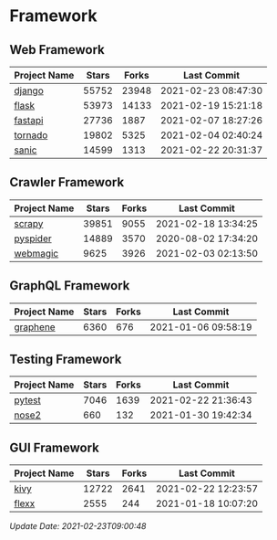# Framework

## Web Framework
| Project Name | Stars | Forks | Last Commit |
| ------------ | ----- | ----- | ----------- |
| [django](https://github.com/django/django) | 55752 | 23948 | 2021-02-23 08:47:30 |
| [flask](https://github.com/pallets/flask) | 53973 | 14133 | 2021-02-19 15:21:18 |
| [fastapi](https://github.com/tiangolo/fastapi) | 27736 | 1887 | 2021-02-07 18:27:26 |
| [tornado](https://github.com/tornadoweb/tornado) | 19802 | 5325 | 2021-02-04 02:40:24 |
| [sanic](https://github.com/sanic-org/sanic) | 14599 | 1313 | 2021-02-22 20:31:37 |

## Crawler Framework
| Project Name | Stars | Forks | Last Commit |
| ------------ | ----- | ----- | ----------- |
| [scrapy](https://github.com/scrapy/scrapy) | 39851 | 9055 | 2021-02-18 13:34:25 |
| [pyspider](https://github.com/binux/pyspider) | 14889 | 3570 | 2020-08-02 17:34:20 |
| [webmagic](https://github.com/code4craft/webmagic) | 9625 | 3926 | 2021-02-03 02:13:50 |

## GraphQL Framework
| Project Name | Stars | Forks | Last Commit |
| ------------ | ----- | ----- | ----------- |
| [graphene](https://github.com/graphql-python/graphene) | 6360 | 676 | 2021-01-06 09:58:19 |

## Testing Framework
| Project Name | Stars | Forks | Last Commit |
| ------------ | ----- | ----- | ----------- |
| [pytest](https://github.com/pytest-dev/pytest) | 7046 | 1639 | 2021-02-22 21:36:43 |
| [nose2](https://github.com/nose-devs/nose2) | 660 | 132 | 2021-01-30 19:42:34 |

## GUI Framework
| Project Name | Stars | Forks | Last Commit |
| ------------ | ----- | ----- | ----------- |
| [kivy](https://github.com/kivy/kivy) | 12722 | 2641 | 2021-02-22 12:23:57 |
| [flexx](https://github.com/flexxui/flexx) | 2555 | 244 | 2021-01-18 10:07:20 |

*Update Date: 2021-02-23T09:00:48*